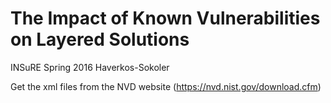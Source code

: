 # The Impact of Known Vulnerabilities on Layered Solutions
INSuRE Spring 2016 Haverkos-Sokoler

Get the xml files from the NVD website (https://nvd.nist.gov/download.cfm)
